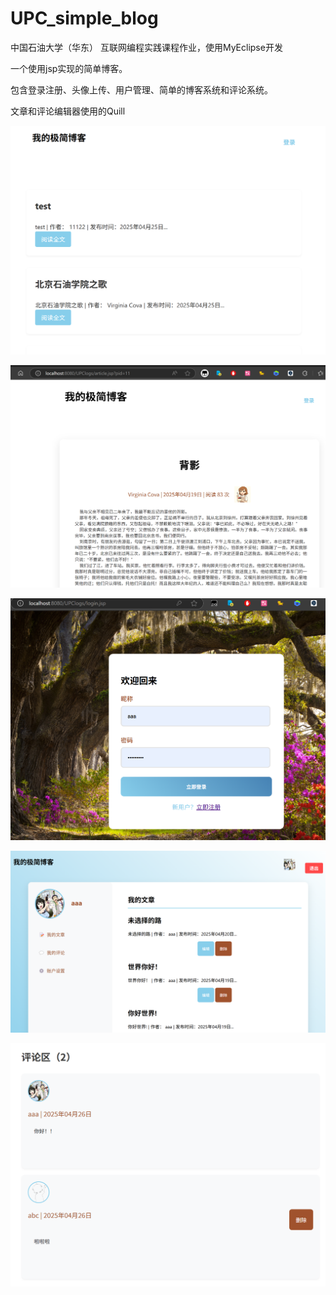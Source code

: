 # UPC_simple_blog

中国石油大学（华东） 互联网编程实践课程作业，使用MyEclipse开发

一个使用jsp实现的简单博客。

包含登录注册、头像上传、用户管理、简单的博客系统和评论系统。

文章和评论编辑器使用的Quill

![1](./img/1.png)

![2](./img/2.png)

![3](./img/3.png)

![4](./img/4.png)

![5](./img/5.png)
